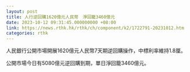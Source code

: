 ```yaml
---
layout: post
title: 人行逆回購1620億元人民幣　淨回籠3460億元
date: 2023-10-12 09:31:45.000000000 +08:00
link: https://news.rthk.hk/rthk/ch/component/k2/1722791-20231012.htm
categories: rthk
---
```


人民銀行公開市場開展1620億元人民幣7天期逆回購操作，中標利率維持1.8厘。

公開市場今日有5080億元逆回購到期，單日淨回籠3460億元。
